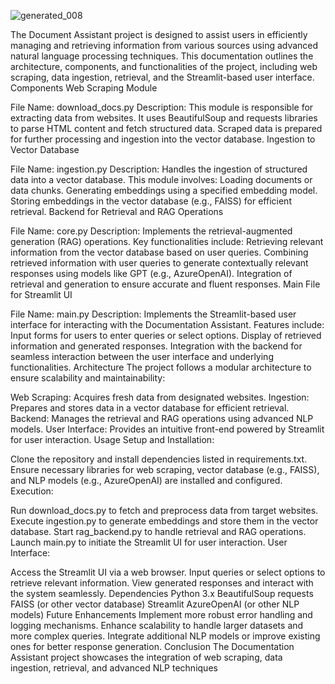 ![generated_008](https://github.com/user-attachments/assets/59583250-18b7-4c6b-9f53-da0273f06a99)


The Document Assistant project is designed to assist users in efficiently managing and retrieving information from various sources using advanced natural language processing techniques. 
This documentation outlines the architecture, components, and functionalities of the project, including web scraping, data ingestion, retrieval, and the Streamlit-based user interface.
Components
Web Scraping Module

File Name: download_docs.py
Description: This module is responsible for extracting data from websites. It uses BeautifulSoup and requests libraries to parse HTML content and fetch structured data. Scraped data is prepared for further processing and ingestion into the vector database.
Ingestion to Vector Database

File Name: ingestion.py
Description: Handles the ingestion of structured data into a vector database. This module involves:
Loading documents or data chunks.
Generating embeddings using a specified embedding model.
Storing embeddings in the vector database (e.g., FAISS) for efficient retrieval.
Backend for Retrieval and RAG Operations

File Name: core.py
Description: Implements the retrieval-augmented generation (RAG) operations. Key functionalities include:
Retrieving relevant information from the vector database based on user queries.
Combining retrieved information with user queries to generate contextually relevant responses using models like GPT (e.g., AzureOpenAI).
Integration of retrieval and generation to ensure accurate and fluent responses.
Main File for Streamlit UI

File Name: main.py
Description: Implements the Streamlit-based user interface for interacting with the Documentation Assistant. Features include:
Input forms for users to enter queries or select options.
Display of retrieved information and generated responses.
Integration with the backend for seamless interaction between the user interface and underlying functionalities.
Architecture
The project follows a modular architecture to ensure scalability and maintainability:

Web Scraping: Acquires fresh data from designated websites.
Ingestion: Prepares and stores data in a vector database for efficient retrieval.
Backend: Manages the retrieval and RAG operations using advanced NLP models.
User Interface: Provides an intuitive front-end powered by Streamlit for user interaction.
Usage
Setup and Installation:

Clone the repository and install dependencies listed in requirements.txt.
Ensure necessary libraries for web scraping, vector database (e.g., FAISS), and NLP models (e.g., AzureOpenAI) are installed and configured.
Execution:

Run download_docs.py to fetch and preprocess data from target websites.
Execute ingestion.py to generate embeddings and store them in the vector database.
Start rag_backend.py to handle retrieval and RAG operations.
Launch main.py to initiate the Streamlit UI for user interaction.
User Interface:

Access the Streamlit UI via a web browser.
Input queries or select options to retrieve relevant information.
View generated responses and interact with the system seamlessly.
Dependencies
Python 3.x
BeautifulSoup
requests
FAISS (or other vector database)
Streamlit
AzureOpenAI (or other NLP models)
Future Enhancements
Implement more robust error handling and logging mechanisms.
Enhance scalability to handle larger datasets and more complex queries.
Integrate additional NLP models or improve existing ones for better response generation.
Conclusion
The Documentation Assistant project showcases the integration of web scraping, data ingestion, retrieval, and advanced NLP techniques
